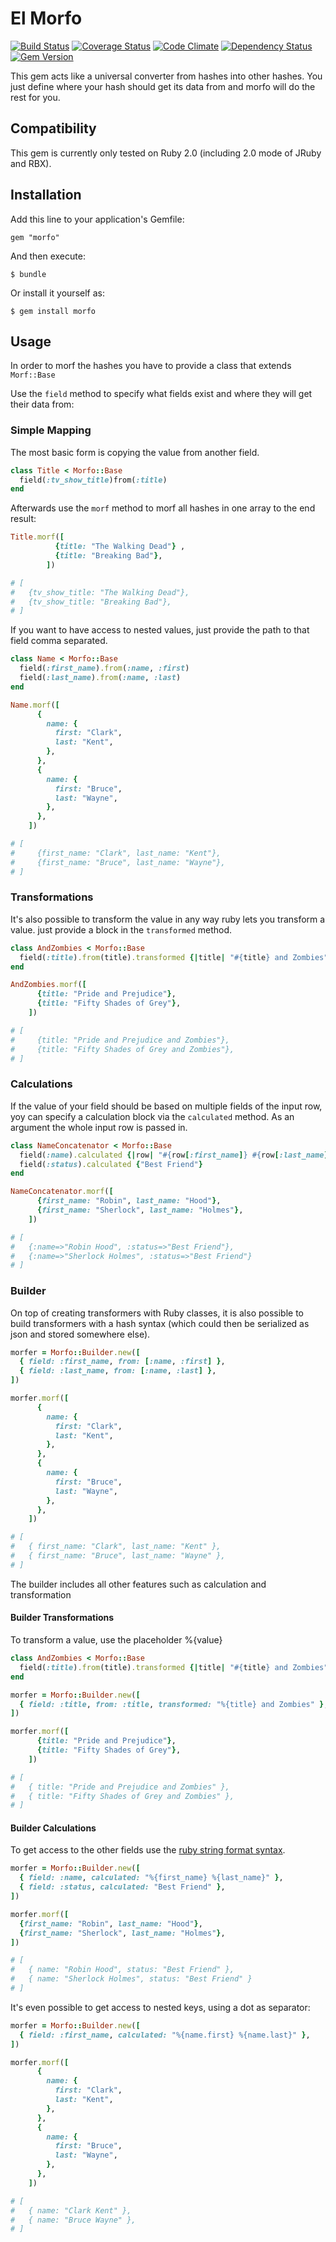 # El Morfo

[![Build Status](https://travis-ci.org/leifg/morfo.png?branch=master)](https://travis-ci.org/leifg/morfo) [![Coverage Status](https://coveralls.io/repos/leifg/morfo/badge.png?branch=master)](https://coveralls.io/r/leifg/morfo) [![Code Climate](https://codeclimate.com/github/leifg/morfo.png)](https://codeclimate.com/github/leifg/morfo) [![Dependency Status](https://gemnasium.com/leifg/morfo.png)](https://gemnasium.com/leifg/morfo) [![Gem Version](https://badge.fury.io/rb/morfo.png)](http://badge.fury.io/rb/morfo)

This gem acts like a universal converter from hashes into other hashes. You just define where your hash should get its data from and morfo will do the rest for you.

## Compatibility

This gem is currently only tested on Ruby 2.0 (including 2.0 mode of JRuby and RBX).

## Installation

Add this line to your application's Gemfile:

    gem "morfo"

And then execute:

    $ bundle

Or install it yourself as:

    $ gem install morfo

## Usage

In order to morf the hashes you have to provide a class that extends `Morf::Base`

Use the `field` method to specify what fields exist and where they will get their data from:

### Simple Mapping

The most basic form is copying the value from another field.

```ruby
class Title < Morfo::Base
  field(:tv_show_title)from(:title)
end
```

Afterwards use the `morf` method to morf all hashes in one array to the end result:

```ruby
Title.morf([
          {title: "The Walking Dead"} ,
          {title: "Breaking Bad"},
        ])

# [
#   {tv_show_title: "The Walking Dead"},
#   {tv_show_title: "Breaking Bad"},
# ]
```

If you want to have access to nested values, just provide the path to that field comma separated.

```ruby
class Name < Morfo::Base
  field(:first_name).from(:name, :first)
  field(:last_name).from(:name, :last)
end

Name.morf([
      {
        name: {
          first: "Clark",
          last: "Kent",
        },
      },
      {
        name: {
          first: "Bruce",
          last: "Wayne",
        },
      },
    ])

# [
#     {first_name: "Clark", last_name: "Kent"},
#     {first_name: "Bruce", last_name: "Wayne"},
# ]
```

### Transformations

It's also possible to transform the value in any way ruby lets you transform a value. just provide a block in the `transformed` method.

```ruby
class AndZombies < Morfo::Base
  field(:title).from(title).transformed {|title| "#{title} and Zombies"}
end

AndZombies.morf([
      {title: "Pride and Prejudice"},
      {title: "Fifty Shades of Grey"},
    ])

# [
#     {title: "Pride and Prejudice and Zombies"},
#     {title: "Fifty Shades of Grey and Zombies"},
# ]
```

### Calculations

If the value of your field should be based on multiple fields of the input row, yoy can specify a calculation block via the `calculated` method. As an argument the whole input row is passed in.

```ruby
class NameConcatenator < Morfo::Base
  field(:name).calculated {|row| "#{row[:first_name]} #{row[:last_name]}"}
  field(:status).calculated {"Best Friend"}
end

NameConcatenator.morf([
      {first_name: "Robin", last_name: "Hood"},
      {first_name: "Sherlock", last_name: "Holmes"},
    ])

# [
#   {:name=>"Robin Hood", :status=>"Best Friend"},
#   {:name=>"Sherlock Holmes", :status=>"Best Friend"}
# ]
```

### Builder

On top of creating transformers with Ruby classes, it is also possible to build transformers with a hash syntax (which could then be serialized as json and stored somewhere else).

```ruby
morfer = Morfo::Builder.new([
  { field: :first_name, from: [:name, :first] },
  { field: :last_name, from: [:name, :last] },
])

morfer.morf([
      {
        name: {
          first: "Clark",
          last: "Kent",
        },
      },
      {
        name: {
          first: "Bruce",
          last: "Wayne",
        },
      },
    ])

# [
#   { first_name: "Clark", last_name: "Kent" },
#   { first_name: "Bruce", last_name: "Wayne" },
# ]
```

The builder includes all other features such as calculation and transformation

#### Builder Transformations

To transform a value, use the placeholder %{value}

```ruby
class AndZombies < Morfo::Base
  field(:title).from(title).transformed {|title| "#{title} and Zombies"}
end

morfer = Morfo::Builder.new([
  { field: :title, from: :title, transformed: "%{title} and Zombies" },
])

morfer.morf([
      {title: "Pride and Prejudice"},
      {title: "Fifty Shades of Grey"},
    ])

# [
#   { title: "Pride and Prejudice and Zombies" },
#   { title: "Fifty Shades of Grey and Zombies" },
# ]
```

#### Builder Calculations

To get access to the other fields use the [ruby string format syntax](http://ruby-doc.org/core-2.2.0/String.html#method-i-25).

```ruby
morfer = Morfo::Builder.new([
  { field: :name, calculated: "%{first_name} %{last_name}" },
  { field: :status, calculated: "Best Friend" },
])

morfer.morf([
  {first_name: "Robin", last_name: "Hood"},
  {first_name: "Sherlock", last_name: "Holmes"},
])

# [
#   { name: "Robin Hood", status: "Best Friend" },
#   { name: "Sherlock Holmes", status: "Best Friend" }
# ]
```

It's even possible to get access to nested keys, using a dot as separator:

```ruby
morfer = Morfo::Builder.new([
  { field: :first_name, calculated: "%{name.first} %{name.last}" },
])

morfer.morf([
      {
        name: {
          first: "Clark",
          last: "Kent",
        },
      },
      {
        name: {
          first: "Bruce",
          last: "Wayne",
        },
      },
    ])

# [
#   { name: "Clark Kent" },
#   { name: "Bruce Wayne" },
# ]
```

